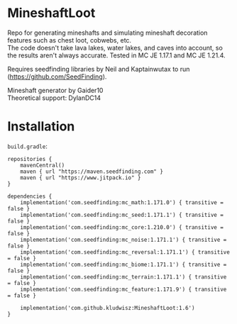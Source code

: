 # MineshaftLoot

Repo for generating mineshafts and simulating mineshaft decoration features such as chest loot, cobwebs, etc.  
The code doesn't take lava lakes, water lakes, and caves into account, so the results aren't always accurate.
Tested in MC JE 1.17.1 and MC JE 1.21.4.

Requires seedfinding libraries by Neil and Kaptainwutax to run (https://github.com/SeedFinding).

Mineshaft generator by Gaider10  
Theoretical support: DylanDC14  

# Installation
`build.gradle`:
```
repositories {
    mavenCentral()
    maven { url "https://maven.seedfinding.com" }
    maven { url "https://www.jitpack.io" }
}

dependencies {
    implementation('com.seedfinding:mc_math:1.171.0') { transitive = false }
    implementation('com.seedfinding:mc_seed:1.171.1') { transitive = false }
    implementation('com.seedfinding:mc_core:1.210.0') { transitive = false }
    implementation('com.seedfinding:mc_noise:1.171.1') { transitive = false }
    implementation('com.seedfinding:mc_reversal:1.171.1') { transitive = false }
    implementation('com.seedfinding:mc_biome:1.171.1') { transitive = false }
    implementation('com.seedfinding:mc_terrain:1.171.1') { transitive = false }
    implementation('com.seedfinding:mc_feature:1.171.9') { transitive = false }
	
    implementation('com.github.kludwisz:MineshaftLoot:1.6')
}
```

